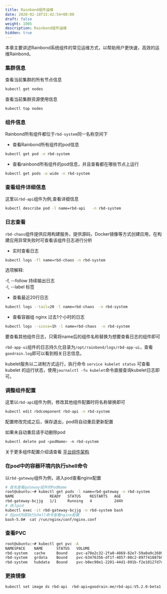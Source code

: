 ```yaml
---
title: Rainbond组件运维
date: 2020-02-18T15:42:54+08:00
draft: false
weight: 1005
description: Rainbond组件运维
hidden: true
---
```


本章主要讲述Rainbond系统组件的常见运维方式，以帮助用户更快速，高效的运维Rainbond。


### 集群信息

查看当前集群的所有节点信息

```bash
kubectl get nodes 
```

查看当前集群资源使用信息

```bash
kubectl top nodes
```

### 组件信息

Rainbond所有组件都位于`rbd-system`同一名称空间下

- 查看Rainbond所有组件的pod信息

```bash
kubectl get pod -n rbd-system
```

- 查看rainbond所有组件的pod信息，并且查看都在哪些节点上运行
 
```bash
kubectl get pods -o wide -n rbd-system
```

### 查看组件详细信息

这里以`rbd-api`组件为例,查看详细信息

```bash
kubectl describe pod -l name=rbd-api   -n rbd-system
```


### 日志查看

`rbd-chaos`组件提供应用构建服务，提供源码，Docker镜像等方式创建应用，在构建应用异常失败时可查看该组件日志进行分析

- 实时查看日志

```bash
kubectl logs -fl name=rbd-chaos -n rbd-system
```

选项解释:

 -f, --follow  持续输出日志     
 -l, --label  标签
    

- 查看最近20行日志
 
```bash
kubectl logs --tail=20 -l name=rbd-chaos  -n rbd-system
```

- 查看容器组 nginx 过去1个小时的日志
 
```bash
kubectl logs --since=1h -l name=rbd-chaos  -n rbd-system
```

要查看其他组件日志，只需将name后的组件名称替换为想要查看日志的组件即可

`rbd-app-ui`组件的日志持久化目录为`/opt/rainbond/logs/rbd-app-ui`，查看`goodrain.log`即可以看到相关日志信息。

kubelet服务以二进制方式运行，执行命令 `service kubelet status` 可查看 kubelet 的运行状态，使用`journalctl -fu kubelet`命令直接查询kubelet日志即可。

### 调整组件配置

这里以`rbd-api`组件为例，修改其他组件配置时将名称替换即可

```bash
kubectl edit rbdcomponent rbd-api -n rbd-system
```

配置修改完成之后，保存退出，pod将自动重启更新配置

如果未自动重启请手动删除pod

```bash
kubectl delete pod <podName> -n rbd-system
```

关于更多组件配置介绍请查看 [平台组件架构](/docs/user-operations/op-guide/component-description/)


### 在pod中的容器环境内执行shell命令

以`rbd-gateway`组件为例，进入pod查看nginx配置

```bash
# 首先查看gateway组件的PodName
root@ubuntu:~# kubectl get pods -l name=rbd-gateway -n rbd-system
NAME                READY   STATUS    RESTARTS   AGE
rbd-gateway-bcjjg   1/1     Running   4          2d4h
# 进入pod
kubectl exec -it rbd-gateway-bcjjg -n rbd-system bash
# 在pod内部执行shell命令查看nginx配置
bash-5.0#  cat /run/nginx/conf/nginx.conf
```

### 查看PVC

```bash
root@ubuntu:~# kubectl get pvc -A
NAMESPACE    NAME      STATUS   VOLUME                                     CAPACITY   ACCESS MODES   STORAGECLASS   AGE
rbd-system   cache     Bound    pvc-a78e2c32-2fa0-4869-82e7-59a0a9c2689b   1Mi        RWX            rbd-nfs        2d4h
rbd-system   grdata    Bound    pvc-63476356-df1f-4057-80c2-897741887b96   1Mi        RWX            rbd-nfs        2d4h
rbd-system   hubdata   Bound    pvc-b0ec90e1-2201-44d1-891b-f2e10127d7cc   1Mi        RWX            rbd-nfs        2d4h
```

### 更换镜像

```bash
kubectl set image ds rbd-api  rbd-api=goodrain.me/rbd-api:V5.2.0-beta1 -n rbd-system
```